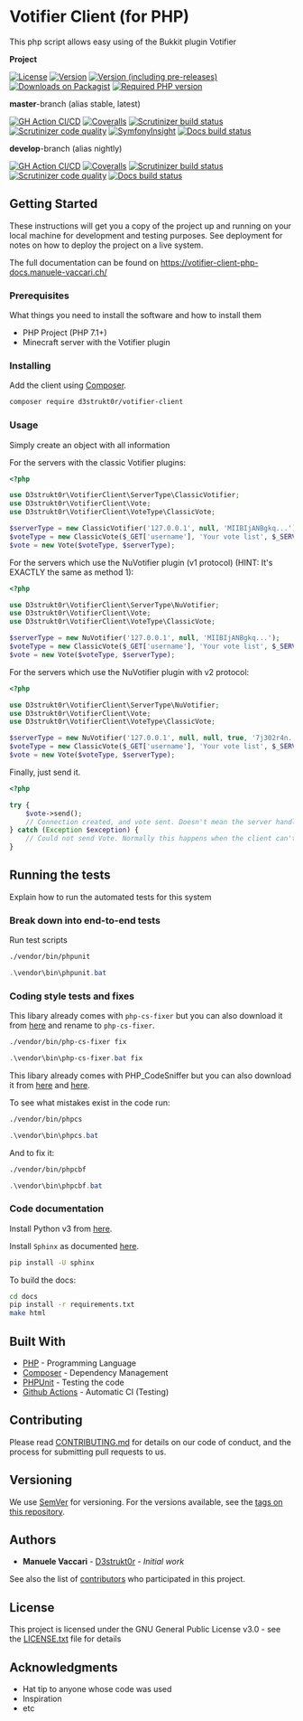 # Votifier Client (for PHP)

This php script allows easy using of the Bukkit plugin Votifier

**Project**

[![License](https://img.shields.io/packagist/l/d3strukt0r/votifier-client)][license]
[![Version](https://img.shields.io/packagist/v/d3strukt0r/votifier-client?label=latest%20release)][packagist]
[![Version (including pre-releases)](https://img.shields.io/packagist/v/D3strukt0r/votifier-client?include_prereleases&label=latest%20pre-release)][packagist]
[![Downloads on Packagist](https://img.shields.io/packagist/dt/d3strukt0r/votifier-client)][packagist]
[![Required PHP version](https://img.shields.io/packagist/php-v/d3strukt0r/votifier-client)][packagist]

**master**-branch (alias stable, latest)

[![GH Action CI/CD](https://github.com/D3strukt0r/votifier-client-php/workflows/CI/CD/badge.svg?branch=master)][gh-action]
[![Coveralls](https://img.shields.io/coveralls/github/D3strukt0r/votifier-client-php/master)][coveralls]
[![Scrutinizer build status](https://img.shields.io/scrutinizer/build/g/D3strukt0r/votifier-client-php/master?label=scrutinizer%20build)][scrutinizer]
[![Scrutinizer code quality](https://img.shields.io/scrutinizer/quality/g/D3strukt0r/votifier-client-php/master)][scrutinizer]
[![SymfonyInsight](https://insight.symfony.com/projects/6056fd3d-1c44-4fa9-981d-c99ba2192c0f/mini.svg)][sensiolabs]
[![Docs build status](https://img.shields.io/readthedocs/votifier-client-php/stable)][rtfd]

**develop**-branch (alias nightly)

[![GH Action CI/CD](https://github.com/D3strukt0r/votifier-client-php/workflows/CI/CD/badge.svg?branch=develop)][gh-action]
[![Coveralls](https://img.shields.io/coveralls/github/D3strukt0r/votifier-client-php/develop)][coveralls]
[![Scrutinizer build status](https://img.shields.io/scrutinizer/build/g/D3strukt0r/votifier-client-php/develop?label=scrutinizer%20build)][scrutinizer]
[![Scrutinizer code quality](https://img.shields.io/scrutinizer/quality/g/D3strukt0r/votifier-client-php/develop)][scrutinizer]
[![Docs build status](https://img.shields.io/readthedocs/votifier-client-php/latest)][rtfd]

[license]: https://github.com/D3strukt0r/votifier-client-php/blob/master/LICENSE.txt
[packagist]: https://packagist.org/packages/d3strukt0r/votifier-client
[gh-action]: https://github.com/D3strukt0r/votifier-client-php/actions
[coveralls]: https://coveralls.io/github/D3strukt0r/votifier-client-php
[scrutinizer]: https://scrutinizer-ci.com/g/D3strukt0r/votifier-client-php/
[sensiolabs]: https://insight.symfony.com/projects/6056fd3d-1c44-4fa9-981d-c99ba2192c0f
[rtfd]: https://readthedocs.org/projects/votifier-client-php/

## Getting Started

These instructions will get you a copy of the project up and running on your
local machine for development and testing purposes. See deployment for notes on
how to deploy the project on a live system.

The full documentation can be found on
https://votifier-client-php-docs.manuele-vaccari.ch/

### Prerequisites

What things you need to install the software and how to install them

* PHP Project (PHP 7.1+)
* Minecraft server with the Votifier plugin

### Installing

Add the client using [Composer](http://getcomposer.org/).
```bash
composer require d3strukt0r/votifier-client
```

### Usage

Simply create an object with all information

For the servers with the classic Votifier plugins:
```php
<?php

use D3strukt0r\VotifierClient\ServerType\ClassicVotifier;
use D3strukt0r\VotifierClient\Vote;
use D3strukt0r\VotifierClient\VoteType\ClassicVote;

$serverType = new ClassicVotifier('127.0.0.1', null, 'MIIBIjANBgkq...');
$voteType = new ClassicVote($_GET['username'], 'Your vote list', $_SERVER['REMOTE_ADDR']);
$vote = new Vote($voteType, $serverType);
```

For the servers which use the NuVotifier plugin (v1 protocol) (HINT: It's EXACTLY the same as method 1):
```php
<?php

use D3strukt0r\VotifierClient\ServerType\NuVotifier;
use D3strukt0r\VotifierClient\Vote;
use D3strukt0r\VotifierClient\VoteType\ClassicVote;

$serverType = new NuVotifier('127.0.0.1', null, 'MIIBIjANBgkq...');
$voteType = new ClassicVote($_GET['username'], 'Your vote list', $_SERVER['REMOTE_ADDR']);
$vote = new Vote($voteType, $serverType);
```

For the servers which use the NuVotifier plugin with v2 protocol:
```php
<?php

use D3strukt0r\VotifierClient\ServerType\NuVotifier;
use D3strukt0r\VotifierClient\Vote;
use D3strukt0r\VotifierClient\VoteType\ClassicVote;

$serverType = new NuVotifier('127.0.0.1', null, null, true, '7j302r4n...');
$voteType = new ClassicVote($_GET['username'], 'Your vote list', $_SERVER['REMOTE_ADDR']);
$vote = new Vote($voteType, $serverType);
```

Finally, just send it.
```php
<?php

try {
    $vote->send();
    // Connection created, and vote sent. Doesn't mean the server handled it correctly, but the client did.
} catch (Exception $exception) {
    // Could not send Vote. Normally this happens when the client can't create a connection.
}
```

## Running the tests

Explain how to run the automated tests for this system

### Break down into end-to-end tests

Run test scripts

```bash
./vendor/bin/phpunit
```
```powershell
.\vendor\bin\phpunit.bat
```

### Coding style tests and fixes

This libary already comes with `php-cs-fixer` but you can also download it from
[here](https://cs.symfony.com/download/php-cs-fixer-v2.phar) and rename to `php-cs-fixer`.

```bash
./vendor/bin/php-cs-fixer fix
```
```powershell
.\vendor\bin\php-cs-fixer.bat fix
```

This libary already comes with PHP_CodeSniffer but you can also download it from
[here](https://squizlabs.github.io/PHP_CodeSniffer/phpcs.phar) and
[here](https://squizlabs.github.io/PHP_CodeSniffer/phpcbf.phar).

To see what mistakes exist in the code run:

```bash
./vendor/bin/phpcs
```
```powershell
.\vendor\bin\phpcs.bat
```

And to fix it:

```bash
./vendor/bin/phpcbf
```
```powershell
.\vendor\bin\phpcbf.bat
```

### Code documentation

Install Python v3 from [here](https://www.python.org/downloads/).

Install `Sphinx` as documented [here](https://www.sphinx-doc.org/en/master/usage/installation.html).
```bash
pip install -U sphinx
```

To build the docs:
```bash
cd docs
pip install -r requirements.txt
make html
```

## Built With

* [PHP](https://www.php.net/) - Programming Language
* [Composer](https://getcomposer.org/) - Dependency Management
* [PHPUnit](https://phpunit.de/) - Testing the code
* [Github Actions](https://github.com/features/actions) - Automatic CI (Testing)

## Contributing

Please read [CONTRIBUTING.md](CONTRIBUTING.md) for details on our code of conduct, and the process for submitting pull requests to us.

## Versioning

We use [SemVer](http://semver.org/) for versioning. For the versions available, see the [tags on this repository](https://github.com/D3strukt0r/votifier-client-php/tags). 

## Authors

* **Manuele Vaccari** - [D3strukt0r](https://github.com/D3strukt0r) - *Initial work*

See also the list of [contributors](https://github.com/D3strukt0r/votifier-client-php/contributors) who participated in this project.

## License

This project is licensed under the GNU General Public License v3.0 - see the [LICENSE.txt](LICENSE.txt) file for details

## Acknowledgments

* Hat tip to anyone whose code was used
* Inspiration
* etc
